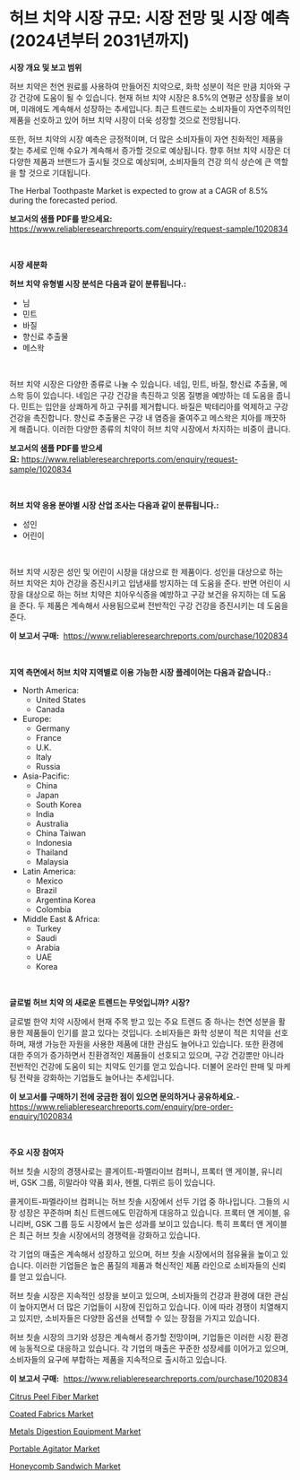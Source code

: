 <p><h1>허브 치약 시장 규모: 시장 전망 및 시장 예측 (2024년부터 2031년까지)</h1></p><p><strong>시장 개요 및 보고 범위</strong></p>
<p><p>허브 치약은 천연 원료를 사용하여 만들어진 치약으로, 화학 성분이 적은 만큼 치아와 구강 건강에 도움이 될 수 있습니다. 현재 허브 치약 시장은 8.5%의 연평균 성장률을 보이며, 미래에도 계속해서 성장하는 추세입니다. 최근 트렌드로는 소비자들이 자연주의적인 제품을 선호하고 있어 허브 치약 시장이 더욱 성장할 것으로 전망됩니다. </p><p>또한, 허브 치약의 시장 예측은 긍정적이며, 더 많은 소비자들이 자연 친화적인 제품을 찾는 추세로 인해 수요가 계속해서 증가할 것으로 예상됩니다. 향후 허브 치약 시장은 더 다양한 제품과 브랜드가 출시될 것으로 예상되며, 소비자들의 건강 의식 상슨에 큰 역할을 할 것으로 기대됩니다. </p><p>The Herbal Toothpaste Market is expected to grow at a CAGR of 8.5% during the forecasted period.</p></p>
<p><strong>보고서의 샘플 PDF를 받으세요:</strong> <a href="https://www.reliableresearchreports.com/enquiry/request-sample/1020834">https://www.reliableresearchreports.com/enquiry/request-sample/1020834</a></p>
<p>&nbsp;</p>
<p><strong>시장 세분화</strong></p>
<p><strong>허브 치약 유형별 시장 분석은 다음과 같이 분류됩니다.:</strong></p>
<p><ul><li>님</li><li>민트</li><li>바질</li><li>향신료 추출물</li><li>메스왁</li></ul></p>
<p>&nbsp;</p>
<p><p>허브 치약 시장은 다양한 종류로 나눌 수 있습니다. 네임, 민트, 바질, 향신료 추출물, 메스왁 등이 있습니다. 네임은 구강 건강을 촉진하고 잇몸 질병을 예방하는 데 도움을 줍니다. 민트는 입안을 상쾌하게 하고 구취를 제거합니다. 바질은 박테리아를 억제하고 구강 건강을 촉진합니다. 향신료 추출물은 구강 내 염증을 줄여주고 메스왁은 치아를 깨끗하게 해줍니다. 이러한 다양한 종류의 치약이 허브 치약 시장에서 차지하는 비중이 큽니다.</p></p>
<p><strong>보고서의 샘플 PDF를 받으세요:</strong>&nbsp;<a href="https://www.reliableresearchreports.com/enquiry/request-sample/1020834">https://www.reliableresearchreports.com/enquiry/request-sample/1020834</a></p>
<p>&nbsp;</p>
<p><strong> 허브 치약 응용 분야별 시장 산업 조사는 다음과 같이 분류됩니다.:</strong></p>
<p><ul><li>성인</li><li>어린이</li></ul></p>
<p>&nbsp;</p>
<p><p>허브 치약 시장은 성인 및 어린이 시장을 대상으로 한 제품이다. 성인을 대상으로 하는 허브 치약은 치아 건강을 증진시키고 입냄새를 방지하는 데 도움을 준다. 반면 어린이 시장을 대상으로 하는 허브 치약은 치아우식증을 예방하고 구강 보건을 유지하는 데 도움을 준다. 두 제품은 계속해서 사용됨으로써 전반적인 구강 건강을 증진시키는 데 도움을 준다.</p></p>
<p><strong>이 보고서 구매:</strong>&nbsp; <a href="https://www.reliableresearchreports.com/purchase/1020834">https://www.reliableresearchreports.com/purchase/1020834</a></p>
<p>&nbsp;</p>
<p><strong>지역 측면에서 허브 치약 지역별로 이용 가능한 시장 플레이어는 다음과 같습니다.:</strong></p>
<p><ul>
    <li>
        North America:
        <ul>
            <li>United States</li>
            <li>Canada</li>
        </ul>
    </li>
    <li>
        Europe:
        <ul>
            <li>Germany</li>
            <li>France</li>
            <li>U.K.</li>
            <li>Italy</li>
            <li>Russia</li>
        </ul>
    </li>
    <li>
        Asia-Pacific:
        <ul>
            <li>China</li>
            <li>Japan</li>
            <li>South Korea</li>
            <li>India</li>
            <li>Australia</li>
            <li>China Taiwan</li>
            <li>Indonesia</li>
            <li>Thailand</li>
            <li>Malaysia</li>
        </ul>
    </li>
    <li>
        Latin America:
        <ul>
            <li>Mexico</li>
            <li>Brazil</li>
            <li>Argentina Korea</li>
            <li>Colombia</li>
        </ul>
    </li>
    <li>
        Middle East & Africa:
        <ul>
            <li>Turkey</li>
            <li>Saudi</li>
            <li>Arabia</li>
            <li>UAE</li>
            <li>Korea</li>
        </ul>
    </li>
    </ul></p>
<p>&nbsp;</p>
<p><strong>글로벌 허브 치약 의 새로운 트렌드는 무엇입니까? 시장?</strong></p>
<p><p>글로벌 한약 치약 시장에서 현재 주목 받고 있는 주요 트렌드 중 하나는 천연 성분을 활용한 제품들이 인기를 끌고 있다는 것입니다. 소비자들은 화학 성분이 적은 치약을 선호하며, 재생 가능한 자원을 사용한 제품에 대한 관심도 늘어나고 있습니다. 또한 환경에 대한 주의가 증가하면서 친환경적인 제품들이 선호되고 있으며, 구강 건강뿐만 아니라 전반적인 건강에 도움이 되는 치약도 인기를 얻고 있습니다. 더불어 온라인 판매 및 마케팅 전략을 강화하는 기업들도 늘어나는 추세입니다.</p></p>
<p><strong>이 보고서를 구매하기 전에 궁금한 점이 있으면 문의하거나 공유하세요.</strong>- <a href="https://www.reliableresearchreports.com/enquiry/pre-order-enquiry/1020834">https://www.reliableresearchreports.com/enquiry/pre-order-enquiry/1020834</a></p>
<p>&nbsp;</p>
<p><strong>주요 시장 참여자</strong></p>
<p><p>허브 칫솔 시장의 경쟁사로는 콜게이트-파멜라이브 컴퍼니, 프록터 앤 게이블, 유니리버, GSK 그룹, 히말라야 약품 회사, 헨켈, 다뷔르 등이 있습니다. </p><p>콜게이트-파멜라이브 컴퍼니는 허브 칫솔 시장에서 선두 기업 중 하나입니다. 그들의 시장 성장은 꾸준하며 최신 트렌드에도 민감하게 대응하고 있습니다. 프록터 앤 게이블, 유니리버, GSK 그룹 등도 시장에서 높은 성과를 보이고 있습니다. 특히 프록터 앤 게이블은 최근 허브 칫솔 시장에서의 경쟁력을 강화하고 있습니다. </p><p>각 기업의 매출은 계속해서 성장하고 있으며, 허브 칫솔 시장에서의 점유율을 높이고 있습니다. 이러한 기업들은 높은 품질의 제품과 혁신적인 제품 라인으로 소비자들의 신뢰를 얻고 있습니다. </p><p>허브 칫솔 시장은 지속적인 성장을 보이고 있으며, 소비자들의 건강과 환경에 대한 관심이 높아지면서 더 많은 기업들이 시장에 진입하고 있습니다. 이에 따라 경쟁이 치열해지고 있지만, 소비자들은 다양한 옵션을 선택할 수 있는 장점을 가지고 있습니다. </p><p>허브 칫솔 시장의 크기와 성장은 계속해서 증가할 전망이며, 기업들은 이러한 시장 환경에 능동적으로 대응하고 있습니다. 각 기업의 매출은 꾸준한 성장세를 이어가고 있으며, 소비자들의 요구에 부합하는 제품을 지속적으로 출시하고 있습니다.</p></p>
<p><strong>이 보고서 구매:</strong>&nbsp;&nbsp;<a href="https://www.reliableresearchreports.com/purchase/1020834">https://www.reliableresearchreports.com/purchase/1020834</a></p>
<p><p><a href="https://issuu.com/reportprime-2/docs/citrus-peel-fiber-market-size-2030.pptx">Citrus Peel Fiber Market</a></p><p><a href="https://github.com/mabutironaldo/Market-Research-Report-List-3/blob/main/coated-fabrics-market.md">Coated Fabrics Market</a></p><p><a href="https://woozy-pyroraptor-a1f.notion.site/Metals-Digestion-Equipment-Market-Share-Market-New-Trends-Analysis-Report-By-Type-By-Application--d324dd73827a490997f6416301e505fa">Metals Digestion Equipment Market</a></p><p><a href="https://rainy-horn-d69.notion.site/Portable-Agitator-Market-Centers-on-Aspects-such-as-Market-Growth-Market-Share-Market-Opportunity--3cd19f24a5914a0ca8df5a56ebdeaa39">Portable Agitator Market</a></p><p><a href="https://github.com/Paul14Anderson63/Market-Research-Report-List-3/blob/main/honeycomb-sandwich-market.md">Honeycomb Sandwich Market</a></p></p>
